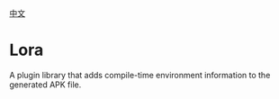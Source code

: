 [中文](https://github.com/euporie/Lora/blob/main/README_CN.md)
# Lora
A plugin library that adds compile-time environment information to the generated APK file.
